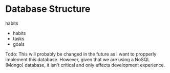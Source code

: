 # Database Structure

habits

- habits
- tasks
- goals

Todo: This will probably be changed in the future as I want to propperly implement this database. However, given that we are using a NoSQL (Mongo) database, it isn't critical and only effects development experience.
